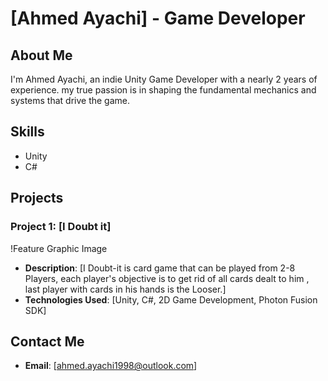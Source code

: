 # [Ahmed Ayachi] -  Game Developer 

## About Me
I'm Ahmed Ayachi, an indie Unity Game Developer with a nearly 2 years of experience. my true passion is in shaping the fundamental mechanics and systems that drive the game.
## Skills
- Unity 
- C# 

## Projects

### Project 1: [I Doubt it]
!Feature Graphic Image
- **Description**: [I Doubt-it is  card game that can be played from 2-8 Players, each player's objective is to get rid of all cards dealt to him , last player with cards in his hands is the Looser.]
- **Technologies Used**: [Unity, C#, 2D Game Development, Photon Fusion SDK]


## Contact Me
- **Email**: [ahmed.ayachi1998@outlook.com]
